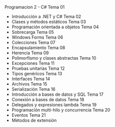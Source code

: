 Programacion 2 - C#
Tema 01 
- Introducción a .NET y C#
Tema 02
- Clases y métodos estáticos
Tema 03
- Programación orientada a objetos
Tema 04
- Sobrecarga
Tema 05
- Windows Forms
Tema 06
- Colecciones
Tema 07
- Encapsulamiento
Tema 08
- Herencia
Tema 09
- Polimorfismo y clases abstractas
Tema 10
- Excepciones
Tema 11
- Pruebas unitarias
Tema 12
- Tipos genéricos
Tema 13
- Interfaces
Tema 14
- Archivos
Tema 15
- Serialización
Tema 16
- Introducción a bases de datos y SQL
Tema 17
- Conexión a bases de datos
Tema 18
- Delegados y expresiones lambda
Tema 19
- Programación multi-hilo y concurrencia
Tema 20
- Eventos
Tema 21
- Métodos de extensión
